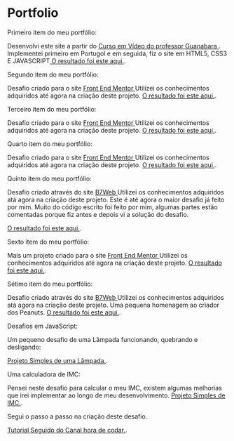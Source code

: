 # Portfolio

Primeiro item do meu portfólio:

Desenvolvi este site a partir do <a href="https://www.youtube.com/playlist?list=PLHz_AreHm4dmSj0MHol_aoNYCSGFqvfXV"> Curso em Vídeo do professor Guanabara </a>.
Implementei primeiro em Portugol e em seguida, fiz o site em HTML5, CSS3 E JAVASCRIPT<a href="https://oewertonlopes.github.io/Portfolio/projeto_calculadora/index.html"> O resultado foi este aqui.</a>.

Segundo item do meu portfólio:

Desafio criado para o site <a href="https://www.frontendmentor.io/"> Front End Mentor </a>
Utilizei os conhecimentos adquiridos até agora na criação deste projeto.
<a href="https://oewertonlopes.github.io/Portfolio/qr-code-component-main/index.html"> O resultado foi este aqui.</a>.

Terceiro item do meu portfólio:

Desafio criado para o site <a href="https://www.frontendmentor.io/"> Front End Mentor </a>
Utilizei os conhecimentos adquiridos até agora na criação deste projeto.
<a href="https://oewertonlopes.github.io/Portfolio/3-column-preview-card-component-main/index.html"> O resultado foi este aqui.</a>.

Quarto item do meu portfólio:

Desafio criado para o site <a href="https://www.frontendmentor.io/"> Front End Mentor </a>
Utilizei os conhecimentos adquiridos até agora na criação deste projeto.
<a href="https://oewertonlopes.github.io/Portfolio/stats-preview-card-component-main/index.html"> O resultado foi este aqui.</a>.

Quinto item do meu portfólio:

Desafio criado através do site <a href="https://www.b7web.com.br"> B7Web </a>
Utilizei os conhecimentos adquiridos atá agora na criação deste projeto.
Este é até agora o maior desafio já feito por mim.
Muito do código escrito foi feito por mim, algumas partes estão comentadas porque fiz antes e depois vi a solução do desafio.

<a href="https://oewertonlopes.github.io/Portfolio/Projeto_MediCenter/index.html"> O resultado foi este aqui.</a>.

Sexto item do meu portfólio:

Mais um projeto criado para o site <a href="https://www.frontendmentor.io/"> Front End Mentor </a>
Utilizei os conhecimentos adquiridos até agora na criação deste projeto.
<a href="https://oewertonlopes.github.io/Portfolio/huddle-landing-page-with-single-introductory-section-master/index.html"> O resultado foi este aqui.</a>.

Sétimo item do meu portfólio:

Desafio criado através do site <a href="https://www.b7web.com.br"> B7Web </a>
Utilizei os conhecimentos adquiridos atá agora na criação deste projeto.
Uma pequena homenagem ao criador dos Peanuts.
<a href="https://oewertonlopes.github.io/Portfolio/Projeto_Homenagem/index.html"> O resultado foi este aqui.</a>.

Desafios em JavaScript:

Um pequeno desafio de uma Lâmpada funcionando, quebrando e desligando:

<a href="https://oewertonlopes.github.io/Portfolio/Lampada/index.html"> Projeto Simples de uma Lâmpada.</a>.

Uma calculadora de IMC:

Pensei neste desafio para calcular o meu IMC, existem algumas melhorias que irei implementar ao longo de meu desenvolvimento.
<a href="https://oewertonlopes.github.io/Portfolio/calculadora_imc/index.html"> Projeto Simples de IMC.</a>.

Segui o passo a passo na criação deste desafio.

<a href="https://oewertonlopes.github.io/Portfolio/AutoCompletarEndereco/index.html"> Tutorial Seguido do Canal hora de codar.</a>.
